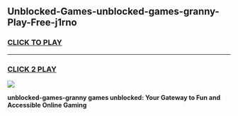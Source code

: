 
## Unblocked-Games-unblocked-games-granny-Play-Free-j1rno
<h3>
<a href="https://premium76.site?title=unblocked-games-granny&ref=23A">CLICK TO PLAY</a></h3>
<hr>

<h3>
<a href="https://premium76.site?title=unblocked-games-granny&ref=23A">CLICK 2 PLAY</a>
  
</h3>

<a href="https://premium76.site?title=unblocked-games-granny&ref=23A"><img src="https://clearcache.store/games.png"></a>


**unblocked-games-granny games unblocked: Your Gateway to Fun and Accessible Online Gaming**
